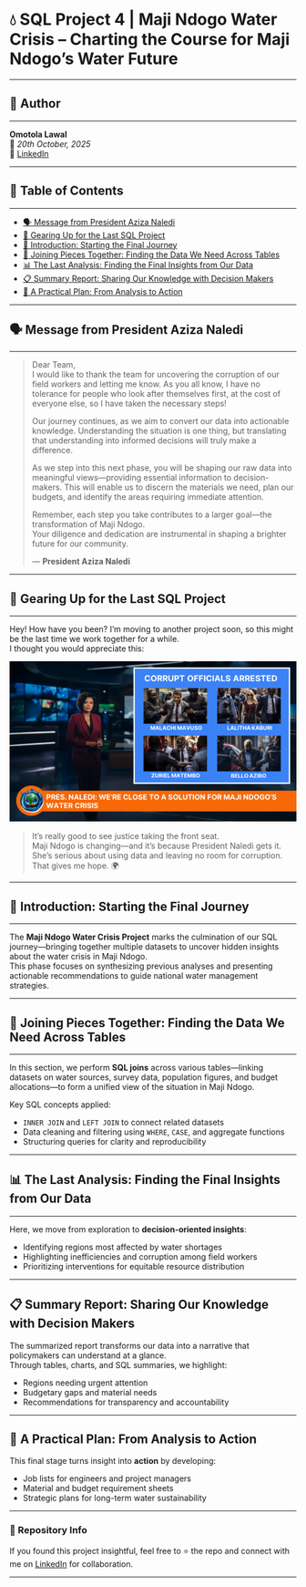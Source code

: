 # 💧 SQL Project 4 | Maji Ndogo Water Crisis – Charting the Course for Maji Ndogo’s Water Future
---

## 👤 Author
---

**Omotola Lawal**  
📅 _20th October, 2025_  
🔗 [LinkedIn](https://www.linkedin.com/in/omotola-lawal-541b9b131)

---

## 📑 Table of Contents
---

- [🗣️ Message from President Aziza Naledi](#%EF%B8%8F-message-from-president-aziza-naledi)
- [🚀 Gearing Up for the Last SQL Project](#-gearing-up-for-the-last-sql-project)
- [🏁 Introduction: Starting the Final Journey](#-introduction-starting-the-final-journey)
- [🔗 Joining Pieces Together: Finding the Data We Need Across Tables](#-joining-pieces-together-finding-the-data-we-need-across-tables)
- [📊 The Last Analysis: Finding the Final Insights from Our Data](#-the-last-analysis-finding-the-final-insights-from-our-data)
- [📋 Summary Report: Sharing Our Knowledge with Decision Makers](#-summary-report-sharing-our-knowledge-with-decision-makers)
- [🧭 A Practical Plan: From Analysis to Action](#-a-practical-plan-from-analysis-to-action)

---

## 🗣️ Message from President Aziza Naledi
---

> Dear Team,  
> I would like to thank the team for uncovering the corruption of our field workers and letting me know. As you all know, I have no tolerance for people who look after themselves first, at the cost of everyone else, so I have taken the necessary steps!  
>
> Our journey continues, as we aim to convert our data into actionable knowledge. Understanding the situation is one thing, but translating that understanding into informed decisions will truly make a difference.  
>
> As we step into this next phase, you will be shaping our raw data into meaningful views—providing essential information to decision-makers. This will enable us to discern the materials we need, plan our budgets, and identify the areas requiring immediate attention.  
>
> Remember, each step you take contributes to a larger goal—the transformation of Maji Ndogo.  
> Your diligence and dedication are instrumental in shaping a brighter future for our community.  
>
> — **President Aziza Naledi**

---

## 🚀 Gearing Up for the Last SQL Project
---

Hey! How have you been? I’m moving to another project soon, so this might be the last time we work together for a while.  
I thought you would appreciate this:

![Picture showing corrupt surveyors](https://github.com/lawaloa/SQL_Project_4/blob/main/Image.png)

> It’s really good to see justice taking the front seat.  
> Maji Ndogo is changing—and it’s because President Naledi gets it.  
> She’s serious about using data and leaving no room for corruption.  
> That gives me hope. 🌍

---

## 🏁 Introduction: Starting the Final Journey
---

The **Maji Ndogo Water Crisis Project** marks the culmination of our SQL journey—bringing together multiple datasets to uncover hidden insights about the water crisis in Maji Ndogo.  
This phase focuses on synthesizing previous analyses and presenting actionable recommendations to guide national water management strategies.

---

## 🔗 Joining Pieces Together: Finding the Data We Need Across Tables
---

In this section, we perform **SQL joins** across various tables—linking datasets on water sources, survey data, population figures, and budget allocations—to form a unified view of the situation in Maji Ndogo.  

Key SQL concepts applied:
- `INNER JOIN` and `LEFT JOIN` to connect related datasets  
- Data cleaning and filtering using `WHERE`, `CASE`, and aggregate functions  
- Structuring queries for clarity and reproducibility  

---

## 📊 The Last Analysis: Finding the Final Insights from Our Data
---

Here, we move from exploration to **decision-oriented insights**:
- Identifying regions most affected by water shortages  
- Highlighting inefficiencies and corruption among field workers  
- Prioritizing interventions for equitable resource distribution  

---

## 📋 Summary Report: Sharing Our Knowledge with Decision Makers
The summarized report transforms our data into a narrative that policymakers can understand at a glance.  
Through tables, charts, and SQL summaries, we highlight:
- Regions needing urgent attention  
- Budgetary gaps and material needs  
- Recommendations for transparency and accountability  

---

## 🧭 A Practical Plan: From Analysis to Action
This final stage turns insight into **action** by developing:
- Job lists for engineers and project managers  
- Material and budget requirement sheets  
- Strategic plans for long-term water sustainability  

---



### 💾 Repository Info
If you found this project insightful, feel free to ⭐ the repo and connect with me on [LinkedIn](https://www.linkedin.com/in/omotola-lawal-541b9b131) for collaboration.

---

